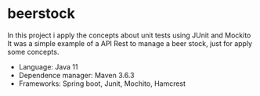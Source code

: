 # beerstock

In this project i apply the concepts about unit tests using JUnit and Mockito
It was a simple example of a API Rest to manage a beer stock, just for apply some concepts. 

- Language: Java 11
- Dependence manager: Maven 3.6.3
- Frameworks: Spring boot, Junit, Mochito, Hamcrest
